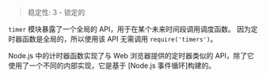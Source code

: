 
> 稳定性: 3 - 锁定的

`timer` 模块暴露了一个全局的 API，用于在某个未来时间段调用调度函数。
因为定时器函数是全局的，所以使用该 API 无需调用 `require('timers')`。

Node.js 中的计时器函数实现了与 Web 浏览器提供的定时器类似的 API，除了它使用了一个不同的内部实现，它是基于 [Node.js 事件循环]构建的。

